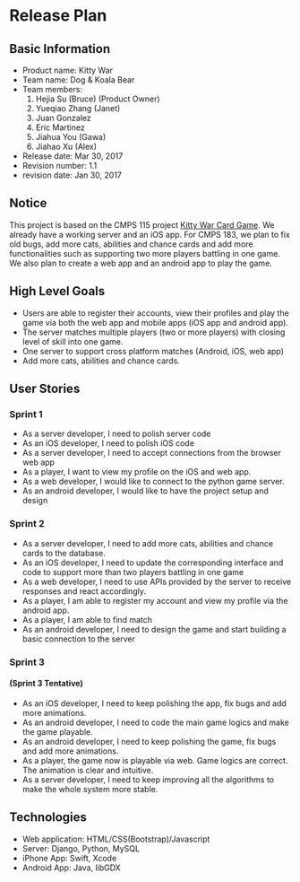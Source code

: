 # Release Plan

## Basic Information

* Product name: Kitty War
* Team name: Dog & Koala Bear
* Team members:
    1. Hejia Su (Bruce) (Product Owner)
    2. Yueqiao Zhang (Janet)
    3. Juan Gonzalez
    4. Eric Martinez
    5. Jiahua You (Gawa)
    6. Jiahao Xu (Alex)
* Release date: Mar 30, 2017
* Revision number: 1.1
* revision date: Jan 30, 2017

## Notice

This project is based on the CMPS 115 project [Kitty War Card Game](https://github.com/brucedsu/KittyWar). We already have a working server and an iOS app. For CMPS 183, we plan to fix old bugs, add more cats, abilities and chance cards and add more functionalities such as supporting two more players battling in one game. We also plan to create a web app and an android app to play the game.

## High Level Goals

* Users are able to register their accounts, view their profiles and play the game via both the web app and mobile apps (iOS app and android app).
* The server matches multiple players (two or more players) with closing level of skill into one game.
* One server to support cross platform matches (Android, iOS, web app)
* Add more cats, abilities and chance cards.

## User Stories

### Sprint 1

* As a server developer, I need to polish server code
* As an iOS developer, I need to polish iOS code
* As a server developer, I need to accept connections from the browser web app
* As a player, I want to view my profile on the iOS and web app.
* As a web developer, I would like to connect to the python game server.
* As an android developer, I would like to have the project setup and design

### Sprint 2

* As a server developer, I need to add more cats, abilities and chance cards to the database.
* As an iOS developer, I need to update the corresponding interface and code to support more than two players battling in one game
* As a web developer, I need to use APIs provided by the server to receive responses and react accordingly.
* As a player, I am able to register my account and view my profile via the android app.
* As a player, I am able to find match
* As an android developer, I need to design the game and start building a basic connection to the server

### Sprint 3

#### (Sprint 3 Tentative)
* As an iOS developer, I need to keep polishing the app, fix bugs and add more animations.
* As an android developer, I need to code the main game logics and make the game playable.
* As an android developer, I need to keep polishing the game, fix bugs and add more animations.
* As a player, the game now is playable via web. Game logics are correct. The animation is clear and intuitive.
* As a server developer, I need to keep improving all the algorithms to make the whole system more stable.

## Technologies

* Web application: HTML/CSS(Bootstrap)/Javascript
* Server: Django, Python, MySQL
* iPhone App: Swift, Xcode
* Android App: Java, libGDX

